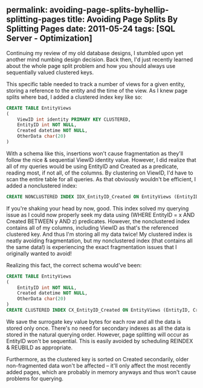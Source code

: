permalink: avoiding-page-splits-byhellip-splitting-pages
title: Avoiding Page Splits By Splitting Pages
date: 2011-05-24
tags: [SQL Server - Optimization]
---
Continuing my review of my old database designs, I stumbled upon yet another mind numbing design decision. Back then, I'd just recently learned about the whole page split problem and how you should always use sequentially valued clustered keys.  

<!-- more -->

This specific table needed to track a number of views for a given entity, storing a reference to the entity and the time of the view. As I knew page splits where bad, I added a clustered index key like so:

```sql
CREATE TABLE EntityViews
(
	ViewID int identity PRIMARY KEY CLUSTERED,
	EntityID int NOT NULL,
	Created datetime NOT NULL,
	OtherData char(20)
)
```

With a schema like this, insertions won't cause fragmentation as they'll follow the nice & sequential ViewID identity value. However, I did realize that all of my queries would be using EntityID and Created as a predicate, reading most, if not all, of the columns. By clustering on ViewID, I'd have to scan the entire table for all queries. As that obviously wouldn't be efficient, I added a nonclustered index:

```sql
CREATE NONCLUSTERED INDEX IDX_EntityID_Created ON EntityViews (EntityID, Created) INCLUDE (OtherData)
```

If you're shaking your head by now, good. This index solved my querying issue as I could now properly seek my data using (WHERE EntityID = x AND Created BETWEEN y AND z) predicates. However, the nonclustered index contains all of my columns, including ViewID as that's the referenced clustered key. And thus I'm storing all my data twice! My clustered index is neatly avoiding fragmentation, but my nonclustered index (that contains all the same data!) is experiencing the exact fragmentation issues that I originally wanted to avoid!

Realizing this fact, the correct schema would've been:

```sql
CREATE TABLE EntityViews
(
	EntityID int NOT NULL,
	Created datetime NOT NULL,
	OtherData char(20)
)
CREATE CLUSTERED INDEX CX_EntityID_Created ON EntityViews (EntityID, Created)
```

We save the surrogate key value bytes for each row and all the data is stored only once. There's no need for secondary indexes as all the data is stored in the natural querying order. However, page splitting will occur as EntityID won't be sequential. This is easily avoided by scheduling REINDEX & REUBILD as appropriate.

Furthermore, as the clustered key is sorted on Created secondarily, older non-fragmented data won't be affected – it'll only affect the most recently added pages, which are probably in memory anyways and thus won't cause problems for querying.
